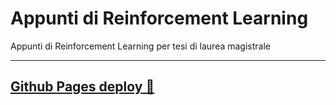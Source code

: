 # Appunti di Reinforcement Learning

Appunti di Reinforcement Learning per tesi di laurea magistrale

---

## [Github Pages deploy 🔗](https://dawoz.github.io/rl_notes/)
